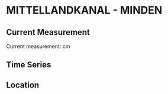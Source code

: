 # MITTELLANDKANAL - MINDEN

## Current Measurement

Current measurement: <Value topic="rivers/pegel-online/MLK/MINDEN/measurementValue"/> cm

## Time Series

<TimeSeries topic="rivers/pegel-online/MLK/MINDEN/measurementValue" period="week" />

## Location

<WorldMap>
  <Marker lat="52.30307579567465" lon="8.926898351900594" labelTopic="rivers/pegel-online/MLK/MINDEN" />
</WorldMap>

